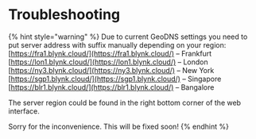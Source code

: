 # Troubleshooting

{% hint style="warning" %}
Due to current GeoDNS settings you need to put server address with suffix manually depending on your region:  
[https://fra1.blynk.cloud/](https://fra1.blynk.cloud/)   – Frankfurt  
[https://lon1.blynk.cloud/](https://lon1.blynk.cloud/)  – London  
[https://ny3.blynk.cloud/](https://ny3.blynk.cloud/)    – New York  
[https://sgp1.blynk.cloud/](https://sgp1.blynk.cloud/)  – Singapore  
[https://blr1.blynk.cloud/](https://blr1.blynk.cloud/)    – Bangalore

The server region could be found in the right bottom corner of the web interface.

Sorry for the inconvenience. This will be fixed soon!
{% endhint %}